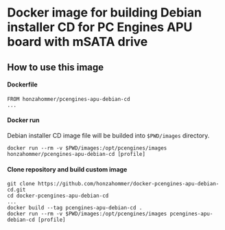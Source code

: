 # Docker image for building Debian installer CD for PC Engines APU board with mSATA drive

## How to use this image

#### Dockerfile

```
FROM honzahommer/pcengines-apu-debian-cd
...
```

#### Docker run

Debian installer CD image file will be builded into `$PWD/images` directory.

```
docker run --rm -v $PWD/images:/opt/pcengines/images honzahommer/pcengines-apu-debian-cd [profile]
```

#### Clone repository and build custom image

```
git clone https://github.com/honzahommer/docker-pcengines-apu-debian-cd.git
cd docker-pcengines-apu-debian-cd
...
docker build --tag pcengines-apu-debian-cd .
docker run --rm -v $PWD/images:/opt/pcengines/images pcengines-apu-debian-cd [profile]
```
